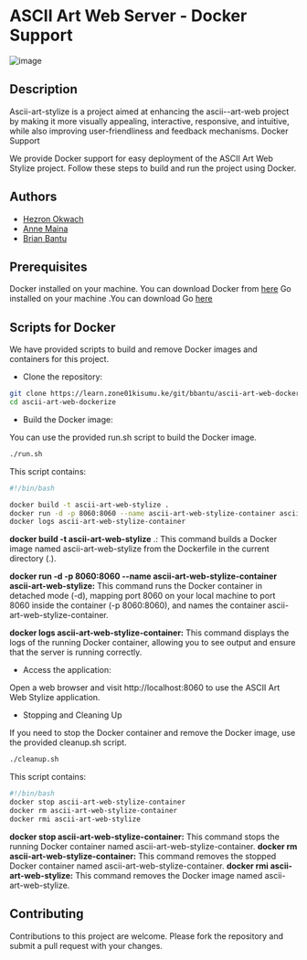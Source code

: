 
# ASCII Art Web Server - Docker Support

![image](https://blog.back4app.com/wp-content/uploads/2023/02/docker-deploy-cover-1.webp)

## Description

Ascii-art-stylize is a project aimed at enhancing the ascii--art-web project by making it more visually appealing, interactive, responsive, and intuitive, while also improving user-friendliness and feedback mechanisms.
Docker Support

We provide Docker support for easy deployment of the ASCII Art Web Stylize project. Follow these steps to build and run the project using Docker.

## Authors
- [Hezron Okwach](https://github.com/hezronokwach) 
- [Anne Maina](https://github.com/nyagooh)
- [Brian Bantu](https://github.com/Bantu-art)

## Prerequisites

  Docker installed on your machine. You can download Docker from [here](https://www.google.com/url?sa=t&source=web&rct=j&opi=89978449&url=https://docs.docker.com/engine/install/ubuntu/&ved=2ahUKEwjXrar7oceHAxW2UUEAHUMWFCcQFnoECBUQAQ&usg=AOvVaw2uFia4sMgzkReEqv8xLNZy)
  Go installed on your machine .You can download Go [here](https://www.google.com/url?sa=t&source=web&rct=j&opi=89978449&url=https://go.dev/doc/install&ved=2ahUKEwi6l_DJoseHAxUEQUEAHSg7JeUQFnoECBQQAQ&usg=AOvVaw0kVh2caUQCSgLfcNTr-PzY)

## Scripts for Docker

We have provided scripts to build and remove Docker images and containers for this project.

   

 - Clone the repository:

```bash
git clone https://learn.zone01kisumu.ke/git/bbantu/ascii-art-web-dockerize
cd ascii-art-web-dockerize
```

 - Build the Docker image:

You can use the provided run.sh script to build the Docker image.

```bash
./run.sh
```

 This script contains:

```bash
#!/bin/bash

docker build -t ascii-art-web-stylize .
docker run -d -p 8060:8060 --name ascii-art-web-stylize-container ascii-art-web-stylize
docker logs ascii-art-web-stylize-container
```
**docker build -t ascii-art-web-stylize** .: This command builds a Docker image named ascii-art-web-stylize from the Dockerfile in the current directory (.).

**docker run -d -p 8060:8060 --name ascii-art-web-stylize-container ascii-art-web-stylize:** This command runs the Docker container in detached mode (-d), mapping port 8060 on your local machine to port 8060 inside the container (-p 8060:8060), and names the container ascii-art-web-stylize-container.

**docker logs ascii-art-web-stylize-container:** This command displays the logs of the running Docker container, allowing you to see output and ensure that the server is running correctly.

 - Access the application:

Open a web browser and visit http://localhost:8060 to use the ASCII Art Web Stylize application.

 - Stopping and Cleaning Up

If you need to stop the Docker container and remove the Docker image, use the provided cleanup.sh script.

```bash
./cleanup.sh
```

This script contains:

```bash
#!/bin/bash
docker stop ascii-art-web-stylize-container
docker rm ascii-art-web-stylize-container
docker rmi ascii-art-web-stylize
```
**docker stop ascii-art-web-stylize-container:** This command stops the running Docker container named ascii-art-web-stylize-container.
**docker rm ascii-art-web-stylize-container:** This command removes the stopped Docker container named ascii-art-web-stylize-container.
**docker rmi ascii-art-web-stylize:** This command removes the Docker image named ascii-art-web-stylize.

## Contributing

Contributions to this project are welcome. Please fork the repository and submit a pull request with your changes.
